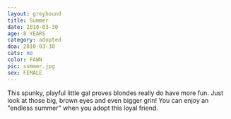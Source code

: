 ```yaml
---
layout: greyhound
title: Summer
date: 2010-03-30
age: 8 YEARS
category: adopted
doa: 2010-03-30
cats: no
color: FAWN
pic: summer.jpg
sex: FEMALE
---
```


This spunky, playful little gal proves blondes really do have more fun.  Just look at those big, brown eyes and even
bigger grin!  You can enjoy an "endless summer" when you adopt this loyal friend.
